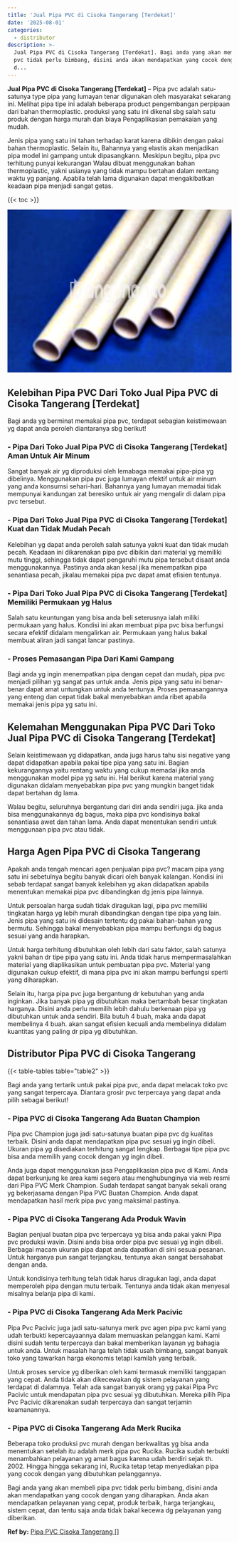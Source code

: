```yaml
---
title: 'Jual Pipa PVC di Cisoka Tangerang [Terdekat]'
date: '2025-08-01'
categories:
  - distributor
description: >-
  Jual Pipa PVC di Cisoka Tangerang [Terdekat]. Bagi anda yang akan membeli pipa
  pvc tidak perlu bimbang, disini anda akan mendapatkan yang cocok dengan yang
  d...
---
```


**Jual Pipa PVC di Cisoka Tangerang \[Terdekat\]** – Pipa pvc adalah satu-satunya type pipa yang lumayan tenar digunakan oleh masyarakat sekarang ini. Melihat pipa tipe ini adalah beberapa product pengembangan perpipaan dari bahan thermoplastic. produksi yang satu ini dikenal sbg salah satu produk dengan harga murah dan biaya Pengaplikasian pemakaian yang mudah.

Jenis pipa yang satu ini tahan terhadap karat karena dibikin dengan pakai bahan thermoplastic. Selain itu, Bahannya yang elastis akan menjadikan pipa model ini gampang untuk dipasangkann. Meskipun begitu, pipa pvc terhitung punyai kekurangan Walau dibuat menggunakan bahan thermoplastic, yakni usianya yang tidak mampu bertahan dalam rentang waktu yg panjang. Apabila telah lama digunakan dapat mengakibatkan keadaan pipa menjadi sangat getas.

{{< toc >}}

![Jual Pipa PVC di Cisoka Tangerang [Terdekat]](/images/jaul-pipa-pvc-63.png)

## Kelebihan Pipa PVC Dari Toko Jual Pipa PVC di Cisoka Tangerang \[Terdekat\]

Bagi anda yg berminat memakai pipa pvc, terdapat sebagian keistimewaan yg dapat anda peroleh diantaranya sbg berikut!

### \- Pipa Dari Toko Jual Pipa PVC di Cisoka Tangerang \[Terdekat\] Aman Untuk Air Minum

Sangat banyak air yg diproduksi oleh lemabaga memakai pipa-pipa yg dibelinya. Menggunakan pipa pvc juga lumayan efektif untuk air minum yang anda konsumsi sehari-hari. Bahannya yang lumayan memadai tidak mempunyai kandungan zat beresiko untuk air yang mengalir di dalam pipa pvc tersebut.

### \- Pipa Dari Toko Jual Pipa PVC di Cisoka Tangerang \[Terdekat\] Kuat dan Tidak Mudah Pecah

Kelebihan yg dapat anda peroleh salah satunya yakni kuat dan tidak mudah pecah. Keadaan ini dikarenakan pipa pvc dibikin dari material yg memiliki mutu tinggi, sehingga tidak dapat pengaruhi mutu pipa tersebut disaat anda menggunakannya. Pastinya anda akan kesal jika menempatkan pipa senantiasa pecah, jikalau memakai pipa pvc dapat amat efisien tentunya.

### \- Pipa Dari Toko Jual Pipa PVC di Cisoka Tangerang \[Terdekat\] Memiliki Permukaan yg Halus

Salah satu keuntungan yang bisa anda beli seterusnya ialah miliki permukaan yang halus. Kondisi ini akan membuat pipa pvc bisa berfungsi secara efektif didalam mengalirkan air. Permukaan yang halus bakal membuat aliran jadi sangat lancar pastinya.

### \- Proses Pemasangan Pipa Dari Kami Gampang

Bagi anda yg ingin menempatkan pipa dengan cepat dan mudah, pipa pvc menjadi pilihan yg sangat pas untuk anda. Jenis pipa yang satu ini benar-benar dapat amat untungkan untuk anda tentunya. Proses pemasangannya yang enteng dan cepat tidak bakal menyebabkan anda ribet apabila memakai jenis pipa yg satu ini.

## Kelemahan Menggunakan Pipa PVC Dari Toko Jual Pipa PVC di Cisoka Tangerang \[Terdekat\]

Selain keistimewaan yg didapatkan, anda juga harus tahu sisi negative yang dapat didapatkan apabila pakai tipe pipa yang satu ini. Bagian kekurangannya yaitu rentang waktu yang cukup memadai jika anda menggunakan model pipa yg satu ini. Hal berikut karena material yang digunakan didalam menyebabkan pipa pvc yang mungkin banget tidak dapat bertahan dg lama.

Walau begitu, seluruhnya bergantung dari diri anda sendiri juga. jika anda bisa menggunakannya dg bagus, maka pipa pvc kondisinya bakal senantiasa awet dan tahan lama. Anda dapat menentukan sendiri untuk menggunaan pipa pvc atau tidak.

## Harga Agen Pipa PVC di Cisoka Tangerang

Apakah anda tengah mencari agen penjualan pipa pvc? macam pipa yang satu ini sebetulnya begitu banyak dicari oleh banyak kalangan. Kondisi ini sebab terdapat sangat banyak kelebihan yg akan didapatkan apabila menentukan memakai pipa pvc dibandingkan dg jenis pipa lainnya.

Untuk persoalan harga sudah tidak diragukan lagi, pipa pvc memiliki tingkatan harga yg lebih murah dibandingkan dengan tipe pipa yang lain. Jenis pipa yang satu ini didesain tertentu dg pakai bahan-bahan yang bermutu. Sehingga bakal menyebabkan pipa mampu berfungsi dg bagus sesuai yang anda harapkan.

Untuk harga terhitung dibutuhkan oleh lebih dari satu faktor, salah satunya yakni bahan dr tipe pipa yang satu ini. Anda tidak harus mempermasalahkan material yang diaplikasikan untuk pembuatan pipa pvc. Material yang digunakan cukup efektif, di mana pipa pvc ini akan mampu berfungsi sperti yang diharapkan.

Selain itu, harga pipa pvc juga bergantung dr kebutuhan yang anda inginkan. Jika banyak pipa yg dibutuhkan maka bertambah besar tingkatan harganya. Disini anda perlu memilih lebih dahulu berkenaan pipa yg dibutuhkan untuk anda sendiri. Bila butuh 4 buah, maka anda dapat membelinya 4 buah. akan sangat efisien kecuali anda membelinya didalam kuantitas yang paling dr pipa yg dibutuhkan.

## Distributor Pipa PVC di Cisoka Tangerang

{{< table-tables table="table2" >}}

Bagi anda yang tertarik untuk pakai pipa pvc, anda dapat melacak toko pvc yang sangat terpercaya. Diantara grosir pvc terpercaya yang dapat anda pilih sebagai berikut!

### \- Pipa PVC di Cisoka Tangerang Ada Buatan Champion

Pipa pvc Champion juga jadi satu-satunya buatan pipa pvc dg kualitas terbaik. Disini anda dapat mendapatkan pipa pvc sesuai yg ingin dibeli. Ukuran pipa yg disediakan terhitung sangat lengkap. Berbagai tipe pipa pvc bisa anda memilih yang cocok dengan yg ingin dibeli.

Anda juga dapat menggunakan jasa Pengaplikasian pipa pvc di Kami. Anda dapat berkunjung ke area kami segera atau menghubunginya via web resmi dari Pipa PVC Merk Champion. Sudah terdapat sangat banyak sekali orang yg bekerjasama dengan Pipa PVC Buatan Champion. Anda dapat mendapatkan hasil merk pipa pvc yang maksimal pastinya.

### \- Pipa PVC di Cisoka Tangerang Ada Produk Wavin

Bagian penjual buatan pipa pvc terpercaya yg bisa anda pakai yakni Pipa pvc produksi wavin. Disini anda bisa order pipa pvc sesuai yg ingin dibeli. Berbagai macam ukuran pipa dapat anda dapatkan di sini sesuai pesanan. Untuk harganya pun sangat terjangkau, tentunya akan sangat bersahabat dengan anda.

Untuk kondisinya terhitung telah tidak harus diragukan lagi, anda dapat memperoleh pipa dengan mutu terbaik. Tentunya anda tidak akan menyesal misalnya belanja pipa di kami.

### \- Pipa PVC di Cisoka Tangerang Ada Merk Pacivic

Pipa Pvc Pacivic juga jadi satu-satunya merk pvc agen pipa pvc kami yang udah terbukti kepercayaannya dalam memuaskan pelanggan kami. Kami disini sudah tentu terpercaya dan bakal memberikan layanan yg bahagia untuk anda. Untuk masalah harga telah tidak usah bimbang, sangat banyak toko yang tawarkan harga ekonomis tetapi kamilah yang terbaik.

Untuk proses service yg diberikan oleh kami termasuk memiliki tanggapan yang cepat. Anda tidak akan dikecewakan dg sistem pelayanan yang terdapat di dalamnya. Telah ada sangat banyak orang yg pakai Pipa Pvc Pacivic untuk mendapatan pipa pvc sesuai yg dibutuhkan. Mereka pilih Pipa Pvc Pacivic dikarenakan sudah terpercaya dan sangat terjamin keamanannya.

### \- Pipa PVC di Cisoka Tangerang Ada Merk Rucika

Beberapa toko produksi pvc murah dengan berkwalitas yg bisa anda menentukan setelah itu adalah merk pipa pvc Rucika. Rucika sudah terbukti menambahkan pelayanan yg amat bagus karena udah berdiri sejak th. 2002. Hingga hingga sekarang ini, Rucika tetap tetap menyediakan pipa yang cocok dengan yang dibutuhkan pelanggannya.

Bagi anda yang akan membeli pipa pvc tidak perlu bimbang, disini anda akan mendapatkan yang cocok dengan yang diharapkan. Anda akan mendapatkan pelayanan yang cepat, produk terbaik, harga terjangkau, sistem cepat, dan tentu saja anda tidak bakal kecewa dg pelayanan yang diberikan.

**Ref by:** [Pipa PVC Cisoka Tangerang []](https://id.wikipedia.org/wiki/Pipa)

